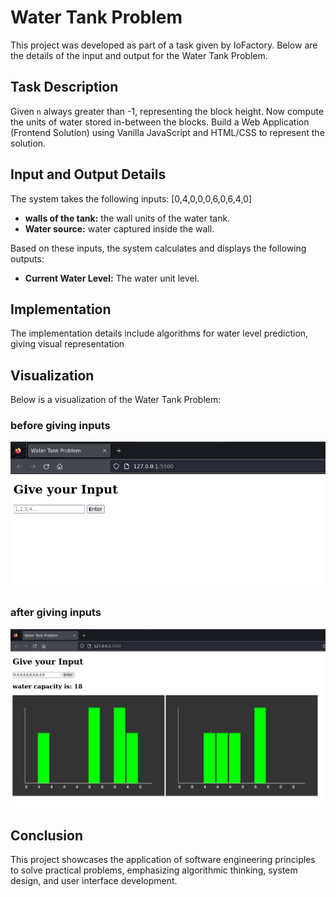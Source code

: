 # Water Tank Problem

This project was developed as part of a task given by IoFactory. Below are the details of the input and output for the Water Tank Problem.

## Task Description

Given `n` always greater than -1, representing the block height. Now compute the units of water stored in-between the blocks. Build a Web Application (Frontend Solution) using Vanilla JavaScript and HTML/CSS to represent the solution.

## Input and Output Details

The system takes the following inputs: [0,4,0,0,0,6,0,6,4,0]

- **walls of the tank:** the wall units of the water tank.
- **Water source:** water captured inside the wall.

Based on these inputs, the system calculates and displays the following outputs:

- **Current Water Level:** The water unit level.

## Implementation

The implementation details include algorithms for water level prediction, giving visual representation

## Visualization

Below is a visualization of the Water Tank Problem:

### before giving inputs

![Water Tank Visualization Before Giving Input](/images/before.png)

### after giving inputs

![Water Tank Visualization After Giving Input](/images/after.png)

## Conclusion

This project showcases the application of software engineering principles to solve practical problems, emphasizing algorithmic thinking, system design, and user interface development.
